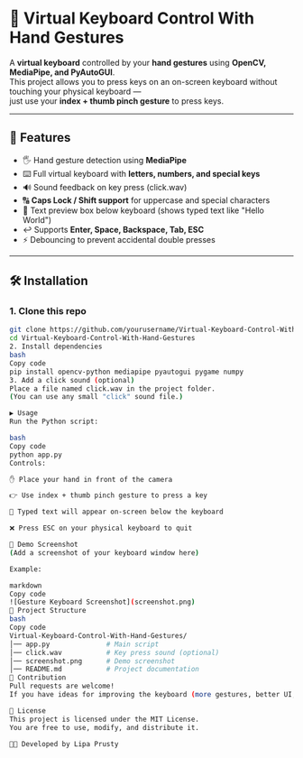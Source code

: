 # 🎹 Virtual Keyboard Control With Hand Gestures

A **virtual keyboard** controlled by your **hand gestures** using **OpenCV, MediaPipe, and PyAutoGUI**.  
This project allows you to press keys on an on-screen keyboard without touching your physical keyboard —  
just use your **index + thumb pinch gesture** to press keys.

---

## 🚀 Features
- 🖐️ Hand gesture detection using **MediaPipe**  
- ⌨️ Full virtual keyboard with **letters, numbers, and special keys**  
- 🔊 Sound feedback on key press (click.wav)  
- 🔠 **Caps Lock / Shift support** for uppercase and special characters  
- 📝 Text preview box below keyboard (shows typed text like "Hello World")  
- ↩️ Supports **Enter, Space, Backspace, Tab, ESC**  
- ⚡ Debouncing to prevent accidental double presses  

---

## 🛠️ Installation

### 1. Clone this repo
```bash
git clone https://github.com/yourusername/Virtual-Keyboard-Control-With-Hand-Gestures.git
cd Virtual-Keyboard-Control-With-Hand-Gestures
2. Install dependencies
bash
Copy code
pip install opencv-python mediapipe pyautogui pygame numpy
3. Add a click sound (optional)
Place a file named click.wav in the project folder.
(You can use any small "click" sound file.)

▶️ Usage
Run the Python script:

bash
Copy code
python app.py
Controls:

✋ Place your hand in front of the camera

👉 Use index + thumb pinch gesture to press a key

📝 Typed text will appear on-screen below the keyboard

❌ Press ESC on your physical keyboard to quit

📸 Demo Screenshot
(Add a screenshot of your keyboard window here)

Example:

markdown
Copy code
![Gesture Keyboard Screenshot](screenshot.png)
📂 Project Structure
bash
Copy code
Virtual-Keyboard-Control-With-Hand-Gestures/
│── app.py              # Main script
│── click.wav           # Key press sound (optional)
│── screenshot.png      # Demo screenshot
│── README.md           # Project documentation
🤝 Contribution
Pull requests are welcome!
If you have ideas for improving the keyboard (more gestures, better UI, etc.), feel free to fork and contribute.

📜 License
This project is licensed under the MIT License.
You are free to use, modify, and distribute it.

👨‍💻 Developed by Lipa Prusty
